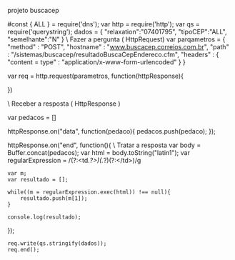 projeto buscacep

#const { ALL } = require('dns');
var http = require('http');
var qs = require('querystring');
dados = {
    "relaxation":"07401795",
    "tipoCEP":"ALL",
    "semelhante":"N"
}
\\ Fazer a pergunta ( HttpRequest)
var parqametros = {
    "method" : "POST",
    "hostname" : "www.buscacep.correios.com.br",
    "path" : "/sistemas/buscacep/resultadoBuscaCepEndereco.cfm",
    "headers" : {
        "content = type" : "application/x-www-form-urlencoded"
    }
}

var req = http.request(parametros, function(httpResponse){

})


\\ Receber a resposta ( HttpResponse )

var pedacos = []

httpResponse.on("data", function(pedaco){
    pedacos.push(pedaco);
});

httpResponse.on("end", function(){
    \\ Tratar a resposta
    var body = Buffer.concat(pedacos);
    var html = body.toString("latin1");
    var regularExpression = /(?:<td.*?>)(.*?)(?:<\/td>)/g

    var m;
    var resultado = [];

    while((m = regularExpression.exec(html)) !== null){
        resultado.push(m[1]);
    }

    console.log(resultado);

});



    req.write(qs.stringify(dados));
    req.end();
